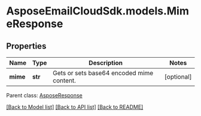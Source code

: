 # AsposeEmailCloudSdk.models.MimeResponse
## Properties
Name | Type | Description | Notes
------------ | ------------- | ------------- | -------------
**mime** | **str** | Gets or sets base64 encoded mime content. | [optional] 

 Parent class: [AsposeResponse](AsposeResponse.md)

[[Back to Model list]](README.md#documentation-for-models) [[Back to API list]](README.md#documentation-for-api-endpoints) [[Back to README]](README.md)


